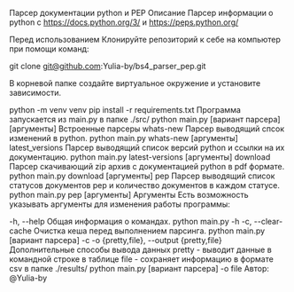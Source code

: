 Парсер документации python и PEP
Описание
Парсер информации о python с https://docs.python.org/3/ и https://peps.python.org/

Перед использованием
Клонируйте репозиторий к себе на компьютер при помощи команд:

git clone git@github.com:Yulia-by/bs4_parser_pep.git

В корневой папке создайте виртуальное окружение и установите зависимости.

python -m venv venv
pip install -r requirements.txt
Программа запускается из main.py в папке ./src/
python main.py [вариант парсера] [аргументы]
Встроенные парсеры
whats-new
Парсер выводящий спсок изменений в python.
python main.py whats-new [аргументы]
latest_versions
Парсер выводящий список версий python и ссылки на их документацию.
python main.py latest-versions [аргументы]
download
Парсер скачивающий zip архив с документацией python в pdf формате.
python main.py download [аргументы]
pep
Парсер выводящий список статусов документов pep
и количество документов в каждом статусе.
python main.py pep [аргументы]
Аргументы
Есть возможность указывать аргументы для изменения работы программы:

-h, --help Общая информация о командах.
python main.py -h
-c, --clear-cache Очистка кеша перед выполнением парсинга.
python main.py [вариант парсера] -c
-o {pretty,file}, --output {pretty,file}
Дополнительные способы вывода данных
pretty - выводит данные в командной строке в таблице
file - сохраняет информацию в формате csv в папке ./results/
python main.py [вариант парсера] -o file
Автор:
@Yulia-by